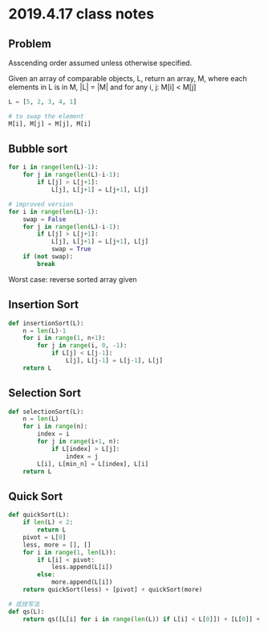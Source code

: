 2019.4.17 class notes
======

Problem
------

Asscending order assumed unless otherwise specified.

Given an array of comparable objects, L, return an array, M, where each elements in L is in M, |L| = |M| and for any i, j: M[i] < M[j]

```python
L = [5, 2, 3, 4, 1]
```

```python
# to swap the element
M[i], M[j] = M[j], M[i]
```

Bubble sort
------

```python
for i in range(len(L)-1):
    for j in range(len(L)-i-1):
        if L[j] > L[j+1]:
            L[j], L[j+1] = L[j+1], L[j]
```

```python
# improved version
for i in range(len(L)-1):
    swap = False
    for j in range(len(L)-i-1):
        if L[j] > L[j+1]:
            L[j], L[j+1] = L[j+1], L[j]
            swap = True
    if (not swap):
        break
```

Worst case: reverse sorted array given

Insertion Sort
------

```python
def insertionSort(L):
    n = len(L)-1
    for i in range(1, n+1):
        for j in range(i, 0, -1):
            if L[j] < L[j-1]:
                L[j], L[j-1] = L[j-1], L[j]
    return L
```

Selection Sort
------

```python
def selectionSort(L):
    n = len(L)
    for i in range(n):
        index = i
        for j in range(i+1, n):
            if L[index] > L[j]:
                index = j
        L[i], L[min_n] = L[index], L[i]
    return L
```

Quick Sort
------

```python
def quickSort(L):
    if len(L) < 2:
        return L
    pivot = L[0]
    less, more = [], []
    for i in range(1, len(L)):
        if L[i] < pivot:
            less.append(L[i])
        else:
            more.append(L[i])
    return quickSort(less) + [pivot] + quickSort(more)
```

```python
# 炫技写法
def qs(L):
    return qs([L[i] for i in range(len(L)) if L[i] < L[0]]) + [L[0]] + qs([L[j] for j in range(len(L)) if L[j] > L[0]]) if len(L) >= 2 else L
```